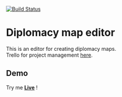 [![Build Status](https://travis-ci.org/digi-diplo/map-editor.svg?branch=master)](https://travis-ci.org/digi-diplo/map-editor)
# Diplomacy map editor
This is an editor for creating diplomacy maps.  
Trello for project management [here](https://trello.com/b/VjPp5e5I/map-editor).

## Demo
Try me [**Live**](https://digi-diplo.github.io/map-editor/) !
